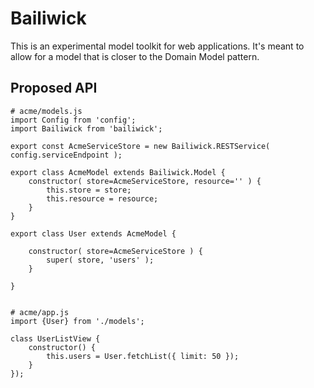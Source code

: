 # Bailiwick

This is an experimental model toolkit for web applications. It's 
meant to allow for a model that is closer to the Domain Model
pattern.


## Proposed API


    # acme/models.js
    import Config from 'config';
    import Bailiwick from 'bailiwick';

    export const AcmeServiceStore = new Bailiwick.RESTService( config.serviceEndpoint );

    export class AcmeModel extends Bailiwick.Model {
        constructor( store=AcmeServiceStore, resource='' ) {
            this.store = store;
            this.resource = resource;
        }
    }

    export class User extends AcmeModel {

        constructor( store=AcmeServiceStore ) {
            super( store, 'users' );
        }

    }


    # acme/app.js
    import {User} from './models';
    
    class UserListView {
        constructor() {
            this.users = User.fetchList({ limit: 50 });
        }
    });

